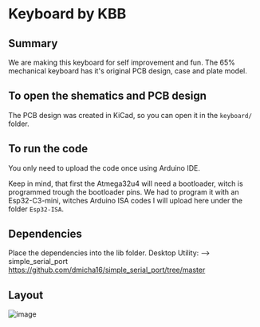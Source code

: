 # Keyboard by KBB

## Summary
We are making this keyboard for self improvement and fun. The 65% mechanical keyboard has it's original PCB design, case and plate model.

## To open the shematics and PCB design
The PCB design was created in KiCad, so you can open it in the `keyboard/` folder.

## To run the code
You only need to upload the code once using Arduino IDE.

Keep in mind, that first the Atmega32u4 will need a bootloader, witch is programmed trough the bootloader pins. We had to program it with an Esp32-C3-mini, witches Arduino ISA codes I will upload here under the folder `Esp32-ISA`.

## Dependencies
Place the dependencies into the lib folder.
Desktop Utility:
--> simple_serial_port https://github.com/dmicha16/simple_serial_port/tree/master

## Layout
![image](https://github.com/Asapgiri/kbb-keyboard/assets/102363485/fa3d3703-e9a0-4804-9f38-b8b7b074fe35)

